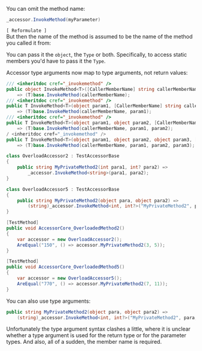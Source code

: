
You can omit the method name:

```cs
_accessor.InvokeMethod(myParameter)
```

`[ Reformulate ]`  
But then the name of the method is assumed to be the name of the method you called it from:


You can pass it the `object`, the `Type` or both. Specifically, to access static members you'd have to pass it the `Type`. 

Accessor type arguments now map to type arguments, not return values:

```cs
/// <inheritdoc cref="_invokemethod" />
public object InvokeMethod<T>([CallerMemberName] string callerMemberName = null) 
    => (T)base.InvokeMethod(callerMemberName);
/// <inheritdoc cref="_invokemethod" />
public T InvokeMethod<T>(object param1, [CallerMemberName] string callerMemberName = null) 
    => (T)base.InvokeMethod(callerMemberName, param1);
/// <inheritdoc cref="_invokemethod" />
public T InvokeMethod<T>(object param1, object param2, [CallerMemberName] string callerMemberName = null) 
    => (T)base.InvokeMethod(callerMemberName, param1, param2);
/ <inheritdoc cref="_invokemethod" />
public T InvokeMethod<T>(object param1, object param2, object param3, [CallerMemberName] string callerMemberName = null) 
    => (T)base.InvokeMethod(callerMemberName, param1, param2, param3);
```

```cs
class OverloadAccessor2 : TestAccessorBase
{
    public string MyPrivateMethod2(int para1, int? para2) =>
        _accessor.InvokeMethod<string>(para1, para2);
}

class OverloadAccessor5 : TestAccessorBase
{
    public string MyPrivateMethod2(object para, object para2) =>
        (string)_accessor.InvokeMethod<int, int?>("MyPrivateMethod2", para, para2);
}

[TestMethod]
public void AccessorCore_OverloadedMethod2()
{
    var accessor = new OverloadAccessor2();
    AreEqual("150", () => accessor.MyPrivateMethod2(3, 5));
}

[TestMethod]
public void AccessorCore_OverloadedMethod5()
{
    var accessor = new OverloadAccessor5();
    AreEqual("770", () => accessor.MyPrivateMethod2(7, 11));
}
```

You can also use type arguments:

```cs
public string MyPrivateMethod2(object para, object para2) =>
    (string)_accessor.InvokeMethod<int, int?>("MyPrivateMethod2", para, para2);
```

Unfortunately the type argument syntax clashes a little, where it is unclear whether a type argument is used for the return type or for the parameter types. And also, all of a sudden, the member name is required.

